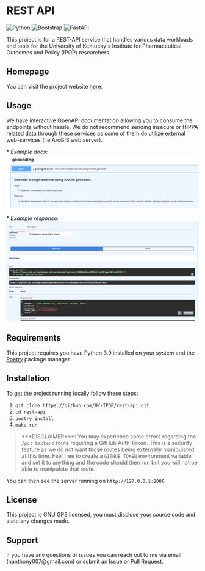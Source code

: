 # REST API

<img alt="Python" src="https://img.shields.io/badge/python-blue.svg?style=for-the-badge&logo=python&logoColor=yellow"/> <img alt="Bootstrap" src="https://img.shields.io/badge/bootstrap-%23563D7C.svg?style=for-the-badge&logo=bootstrap&logoColor=white"/> <img alt="FastAPI" src="https://img.shields.io/badge/fastapi-teal.svg?style=for-the-badge&logo=fastapi&logoColor=white"/>

This project is for a REST-API service that handles various data workloads and tools for the
University of Kentucky's Institute for Pharmaceutical Outcomes and Policy (IPOP) researchers.

## Homepage

You can visit the project website [here](https://ipop-rest-api.herokuapp.com).

## Usage

We have interactive OpenAPI documentation allowing you to consume the endpoints without hassle. We do not recommend sending insecure or HIPPA related data through these services as some of them do utilize external web-services (i.e ArcGIS web server).

\* _Example docs:_
![Example documentation](resources/example-docs.png)

\* _Example response:_
![Example response](resources/example-results.png)

## Requirements

This project requires you have Python 3.9 installed on your system and the
[Poetry](https://python-poetry.org) package manager.

## Installation

To get the project running locally follow these steps:

1. `git clone https://github.com/UK-IPOP/rest-api.git`
2. `cd rest-api`
3. `poetry install`
4. `make run`

> \*\*\*DISCLAIMER\*\*\*:
> You may experience some errors regarding the `/pct_backend` route requiring a GitHub Auth Token. This is a security feature as we do not want those routes being externally manipulated at this time. Feel free to create a `GITHUB_TOKEN` environment
> variable and set it to anything and the code should then run but you will not be
> able to manipulate that route.

You can then see the server running on `http://127.0.0.1:8000`

## License

This project is GNU GP3 licensed, you must disclose your source code and state any changes made.

## Support

If you have any questions or issues you can reach out to me via email (nanthony007@gmail.com) or submit an Issue or Pull Request.
